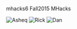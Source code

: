 
mhacks6
Fall2015 MHacks


![Asheq](https://raw.githubusercontent.com/ahmear0/mhacks6/master/res/asheq.png?raw=true "Asheq Ahmed" )
![Rick](https://raw.githubusercontent.com/ahmear0/mhacks6/master/res/rick.png?raw=true "Rick Yuan")
![Dan](https://raw.githubusercontent.com/ahmear0/mhacks6/master/res/dan.png?raw=true "Dan Kernan")
